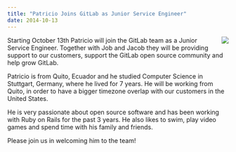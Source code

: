 ```yaml
---
title: "Patricio Joins GitLab as Junior Service Engineer"
date: 2014-10-13
---
```


<img src="/images/team/picture_patricio.png" style="float: right; margin-left: 15px;">

Starting October 13th Patricio will join the GitLab team as a Junior Service Engineer. Together with Job and Jacob
they will be providing support to our customers, support the GitLab open source community and help grow GitLab.

Patricio is from Quito, Ecuador and he studied Computer Science in Stuttgart, Germany, where he lived for 7 years. He will be
working from Quito, in order to have a bigger timezone overlap with our customers in the United States.

He is very passionate about open source software and has been working with Ruby on Rails for the past 3 years. He also likes
to swim, play video games and spend time with his family and friends.

Please join us in welcoming him to the team!
